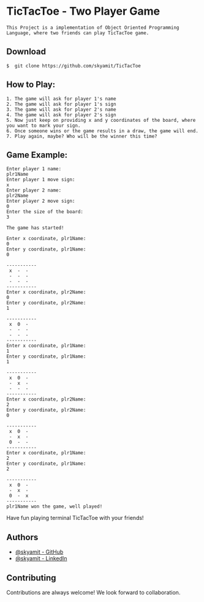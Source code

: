 # TicTacToe - Two Player Game

```This Project is a implementation of Object Oriented Programming Language, where two friends can play TicTacToe game.```

## Download 

`$  git clone https://github.com/skyamit/TicTacToe`

## How to Play:
```
1. The game will ask for player 1's name
2. The game will ask for player 1's sign
3. The game will ask for player 2's name
4. The game will ask for player 2's sign
5. Now just keep on providing x and y coordinates of the board, where you want to mark your sign.
6. Once someone wins or the game results in a draw, the game will end.
7. Play again, maybe? Who will be the winner this time?
```
## Game Example:
```
Enter player 1 name:  
plr1Name
Enter player 1 move sign:  
x
Enter player 2 name: 
plr2Name
Enter player 2 move sign:
0
Enter the size of the board:
3

The game has started!

Enter x coordinate, plr1Name:
0
Enter y coordinate, plr1Name:
0

-----------
 x  -  -
 -  -  -
 -  -  -
-----------
Enter x coordinate, plr2Name:
0
Enter y coordinate, plr2Name:
1

-----------
 x  0  -
 -  -  -
 -  -  -
-----------
Enter x coordinate, plr1Name:
1
Enter y coordinate, plr1Name:
1

-----------
 x  0  -
 -  x  -
 -  -  -
-----------
Enter x coordinate, plr2Name:
2 
Enter y coordinate, plr2Name:
0

-----------
 x  0  -
 -  x  -
 0  -  -
-----------
Enter x coordinate, plr1Name:
2
Enter y coordinate, plr1Name:
2

-----------
 x  0  -
 -  x  -
 0  -  x
-----------
plr1Name won the game, well played!
```

Have fun playing terminal TicTacToe with your friends!

## Authors

- [@skyamit - GitHub](https://www.github.com/skyamit)
- [@skyamit - LinkedIn](https://www.linkedin.com/in/skyamit)


## Contributing

Contributions are always welcome! We look forward to collaboration.